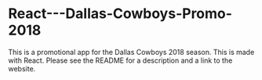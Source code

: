 # React---Dallas-Cowboys-Promo-2018
This is a promotional app for the Dallas Cowboys 2018 season. This is made with React. Please see the README for a description and a link to the website.
